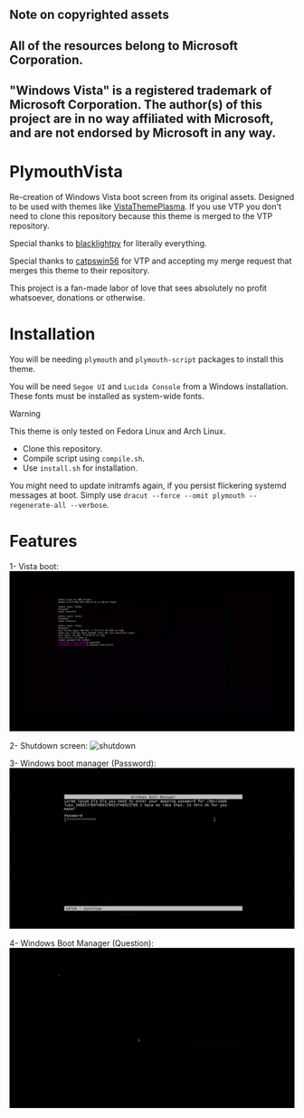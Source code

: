 ## Note on copyrighted assets
## All of the resources belong to Microsoft Corporation.
## "Windows Vista" is a registered trademark of Microsoft Corporation. The author(s) of this project are in no way affiliated with Microsoft, and are not endorsed by Microsoft in any way.

# PlymouthVista
Re-creation of Windows Vista boot screen from its original assets. Designed to be used with themes like [VistaThemePlasma](https://gitgud.io/catpswin56/vistathemeplasma). If you use VTP you don't need to clone this repository because this theme is merged to the VTP repository.

Special thanks to [blacklightpy](https://github.com/blacklightpy) for literally everything.

Special thanks to [catpswin56](https://gitgud.io/catpswin56/vistathemeplasma) for VTP and accepting my merge request that merges this theme to their repository.

This project is a fan-made labor of love that sees absolutely no profit whatsoever, donations or otherwise.

# Installation

You will be needing `plymouth` and `plymouth-script` packages to install this theme.

You will be need `Segoe UI` and `Lucida Console` from a Windows installation. These fonts must be installed as system-wide fonts.

> [!WARNING]
> This theme is only tested on Fedora Linux and Arch Linux.

- Clone this repository.
- Compile script using `compile.sh`.
- Use `install.sh` for installation.

You might need to update initramfs again, if you persist flickering systemd messages at boot. Simply use `dracut --force --omit plymouth --regenerate-all --verbose`.

# Features

1- Vista boot:
![boot](screenshots/boot.gif)

2- Shutdown screen:
![shutdown](screenshots/shutdown.gif)

3- Windows boot manager (Password):
![password](screenshots/password.gif)

4- Windows Boot Manager (Question):
![question](screenshots/question.gif)